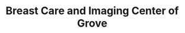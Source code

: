 ---
slug: breast-care-and-imaging-center-grove
title: Breast Care and Imaging Center of Grove
address: 8805 Haven Ave.te. 220
state: California
stateAbbreviation: CA
city: Rancho Cucamonga
postal: 91730
url: https://www.radnet.com/inland-empire//locations/breast-care-and-imaging-center-grove
htmlHead: <meta name="description" content="RadNet Inland Empire - Breast Care and Imaging Center of Grove in Rancho Cucamonga CA offers Ultrasound and DEXA scans including other imaging procedures such as Mammogram, Vascular Ultrasound, Stereotactic Breast Biopsy, and Ultrasound Guided Biopsy."><meta name="geo.region" content="US-CA" /><meta name="geo.placename" content="Rancho Cucamonga" /><meta name="geo.position" content="34.09416;-117.575603" /><meta name="ICBM" content="34.09416, -117.575603" /> 
body: null
appointmentUrl: http://connect.radnet.com/RVSPP
walkInTitle: Walk-In Hours
walkInDetails: Mon - Fri | 8:00 am - 4:00 pm
places:
- {
    name: "RadNet Inland Empire | Breast Care and Imaging Center of Grove",
    longitude: -117.575320000000,
    latitude: 34.094243000000,
}
---